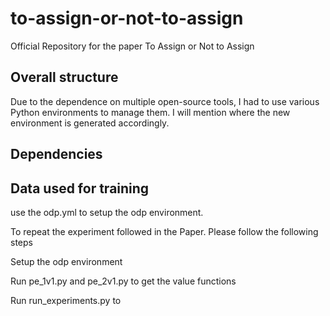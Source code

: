# to-assign-or-not-to-assign
Official Repository for the paper To Assign or Not to Assign

## Overall structure

Due to the dependence on multiple open-source tools, I had to use various Python environments to manage them. I will mention where the new environment is generated accordingly. 

## Dependencies

## Data used for training

use the odp.yml to setup the odp environment.


To repeat the experiment followed in the Paper. Please follow the following steps

Setup the odp environment

Run pe_1v1.py and pe_2v1.py to get the value functions



Run run_experiments.py to 


